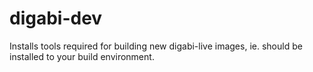 digabi-dev
=========================

Installs tools required for building new digabi-live images, ie. should be installed to your build environment.
